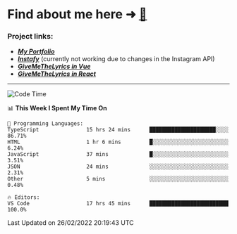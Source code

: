 # Find about me here ➜ [🧑](https://pauabella.dev)

### Project links:
- ***[My Portfolio](https://pauabella.dev)***
- ***[Instafy](https://instafy.me)*** (currently not working due to changes in the Instagram API)
- ***[GiveMeTheLyrics in Vue](https://lyrics.pauabella.dev)***
- ***[GiveMeTheLyrics in React](https://pauabella.dev/GiveMeTheLyrics)***

---
<!--START_SECTION:waka-->
![Code Time](http://img.shields.io/badge/Code%20Time-770%20hrs%2011%20mins-blue)

📊 **This Week I Spent My Time On** 

```text
💬 Programming Languages: 
TypeScript               15 hrs 24 mins      █████████████████████░░░░   86.71% 
HTML                     1 hr 6 mins         █░░░░░░░░░░░░░░░░░░░░░░░░   6.24% 
JavaScript               37 mins             █░░░░░░░░░░░░░░░░░░░░░░░░   3.51% 
JSON                     24 mins             ░░░░░░░░░░░░░░░░░░░░░░░░░   2.31% 
Other                    5 mins              ░░░░░░░░░░░░░░░░░░░░░░░░░   0.48%

🔥 Editors: 
VS Code                  17 hrs 45 mins      █████████████████████████   100.0%

```


 Last Updated on 26/02/2022 20:19:43 UTC
<!--END_SECTION:waka-->
